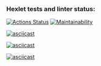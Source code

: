 ### Hexlet tests and linter status:
[![Actions Status](https://github.com/SpectrumH/frontend-project-44/workflows/hexlet-check/badge.svg)](https://github.com/SpectrumH/frontend-project-44/actions)
[![Maintainability](https://api.codeclimate.com/v1/badges/883a0caf8e21ec3b3553/maintainability)](https://codeclimate.com/github/SpectrumH/frontend-project-44/maintainability)

[![asciicast](https://asciinema.org/a/609870.svg)](https://asciinema.org/a/609870)

[![asciicast](https://asciinema.org/a/609992.svg)](https://asciinema.org/a/609992)

[![asciicast](https://asciinema.org/a/610015.svg)](https://asciinema.org/a/610015)
